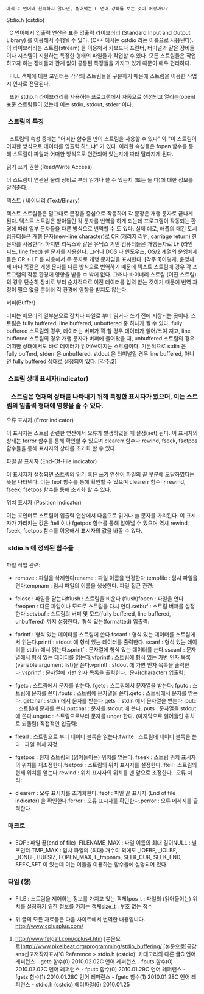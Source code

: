 

```warning
아직 C 언어와 친숙하지 않다면, 씹어먹는 C 언어 강좌를 보는 것이 어떻까요?
```


Stdio.h (cstdio)

  C 언어에서 입출력 연산은 표준 입출력 라이브러리 (Standard Input and Output Library) 를 이용해서 수행될 수 있다. (C++ 에서는 cstdio 라는 이름으로 사용된다). 이 라이브러리는 스트림(stream) 을 이용해서 키보드나 프린터, 터미널과 같은 장비들이나 시스템이 지원하는 특정한 형태의 파일들과 작업할 수 있다. 모든 스트림들은 작업하고자 하는 장비들과 관계 없이 공통된 특징들을 가지고 있기 때문이 매우 편리하다. 


  FILE 객체에 대한 포인터는 각각의 스트림들을 구분하기 때문에 스트림을 이용한 작업시 인자로 전달된다. 


  또한 stdio.h 라이브러리를 사용하는 프로그램에서 자동으로 생성되고 열리는(open) 표준 스트림들이 있는데 이는 stdin, stdout, stderr 이다.

###  스트림의 특징
### 

  스트림의 속성 중에는 "어떠한 함수들 만이 스트림을 사용할 수 있다" 와 "이 스트림이 어떠한 방식으로 데이터를 입출력 하느냐" 가 있다. 이러한 속성들은 fopen 함수를 통해 스트림이 파일과 어떠한 방식으로 연관되어 있는지에 따라 달라지게 된다. 

읽기 쓰기 권한 (Read/Write Access)

이 스트림이 연관된 물리 장비로 부터 읽거나 쓸 수 있는지 (또는 둘 다)에 대한 정보를 알려준다. 

텍스트 / 바이너리 (Text/Binary)


텍스트 스트림들은 말그대로 문장을 중심으로 작동하며 각 문장은 개행 문자로 끝나게 된다. 텍스트 스트림은 받아들인 각 문자를 번역을 하게 되는데 프로그램이 작동되는 환경에 따라 일부 문자들을 다른 방식으로 번역할 수 도 있다. 실제 예로, 애플의 매킨 토시 컴퓨터들은 개행 문자(new-line character)로 CR (캐리지 리턴, carriage return) 한 문자를 사용한다. 하지만 리눅스와 같은 유닉스 기반 컴퓨터들은 개행문자로 LF (라인 피드, line feed) 한 문자를 사용한다. 그러나 DOS 나 윈도우즈, OS/2 계열의 운영체제들은 CR + LF 를 사용해서 두 문자로 개행 문자임을 표시한다. [각주:1]이렇게, 운영체제 마다 똑같은 개행 문자를 다른 방식으로 번역하기 때문에 텍스트 스트림에 경우 각 프로그램의 작동 환경에 영향을 받을 수 밖에 없다. 그러나 바이너리 스트림 (이진 스트림) 의 경우 단순히 장비로 부터 순차적으로 이진 데이터를 입력 받는 것이기 때문에 번역 과정이 필요 없을 뿐더러 각 환경에 영향을 받지도 않는다. 

버퍼(Buffer)


버퍼는 메모리의 일부분으로 장치나 파일로 부터 읽거나 쓰기 전에 저장되는 곳이다. 스트림은 fully buffered, line buffered, unbuffered 중 하나가 될 수 있다. fully buffered 스트림의 경우, 데이터는 버퍼가 꽉 찰 경우 데이터가 읽어/쓰여 지고, line buffered 스트림의 경우 개행 문자가 버퍼에 들어왔을 때, unbuffered 스트림의 경우 어떠한 상태에서도 바로 데이터가 읽어/쓰여지는 스트림이다. 기본적으로 stdin 은 fully bufferd, stderr 은 unbuffered, stdout 은 터미널일 경우 line buffered, 아니면 fully buffered 상태로 설정되어 있다. [각주:2]
###  스트림 상태 표시자(indicator)
###    스트림은 현재의 상태를 나타내기 위해 특정한 표시자가 있으며, 이는 스트림의 입출력 형태에 영향을 줄 수 있다.


오류 표시자 (Error indicator)

이 표시자는 스트림 관련한 연산에서 오류가 발생하였을 때 설정(set) 된다. 이 표시자의 상태는 ferror 함수를 통해 확인할 수 있으며 clearerr 함수나 rewind, fseek, fsetpos 함수들을 통해 표시자의 상태를 초기화 할 수 있다. 

파일 끝 표시자 (End-Of-File indicator)

이 표시자가 설정되면 스트림의 읽기 혹은 쓰기 연산이 파일의 끝 부분에 도달하였다는 뜻을 나타낸다. 이는 feof 함수를 통해 확인할 수 있으며 clearerr 함수나 rewind, fseek, fsetpos 함수를 통해 초기화 할 수 있다. 

위치 표시자 (Position Indicator)

이는 포인터로 스트림이 입출력 연산에서 다음으로 읽거나 쓸 문자를 가리킨다. 이 표시자가 가리키는 값은 ftell 이나 fgetpos 함수를 통해 알아낼 수 있으며 역시 rewind, fseek, fsetpos 함수를 이용해서 표시자의 값을 바꿀 수 있다. 


###  stdio.h 에 정의된 함수들
### 
파일 작업 관련:

* remove : 파일을 삭제한다rename : 파일 이름을 변경한다.tempfile : 임시 파일을 연다tempnam : 임시 파일의 이름을 생성한다.
파일 접근 관련:

* fclose : 파일을 닫는다fflush : 스트림을 비운다 (flush)fopen : 파일을 연다freopen : 다른 파일이나 모드로 스트림을 다시 연다.setbuf : 스트림 버퍼를 설정한다.setvbuf : 스트림의 버퍼 및 모드(fully buffered, line buffered, unbuffered) 까지 설정한다. 
형식 있는(formatted) 입출력:

* fprintf : 형식 있는 데이터를 스트림에 쓴다.fscanf : 형식 있는 데이터를 스트림에서 읽는다.printf : stdout 에 형식 있는 데이터를 출력한다. scanf : 형식 있는 데이터를 stdin 에서 읽는다.sprintf : 문자열에 형식 있는 데이터를 쓴다.sscanf : 문자열에서 형식 있는 데이터를 읽는다.vfprintf : 스트림에 형식 있는 가변 인자 목록(variable argument list)을 쓴다.vprintf : stdout 에 가변 인자 목록을 출력한다.vsprintf : 문자열에 가변 인자 목록을 출력한다. 
문자(character) 입출력:

* fgetc : 스트림에서 문자를 받는다. 
fgets : 스트림에서 문자열을 받는다. 
fputc : 스트림에 문자를 쓴다.fputs : 스트림에 문자열을 쓴다.getc : 스트림에서 문자를 받는다. 
getchar : stdin 에서 문자를 받는다.gets :  stdin 에서 문자열을 받는다.
putc : 스트림에 문자를 쓴다.putchar : 문자를 stdout 에 쓴다. 
puts : 문자열을 stdout 에 쓴다.ungetc : 스트림으로부터 문자를 unget 한다. (마지막으로 읽어들인 위치로 되돌림)
직접적인 입출력:

* fread : 스트림으로 부터 데이터 블록을 읽는다.fwrite : 스트림에 데이터 블록을 쓴다. 
파일 위치 지정:

* fgetpos : 현재 스트림의 (읽어들이는) 위치를 얻는다. fseek : 스트림 위치 표시자의 위치를 재조정한다.fsetpos : 스트림의 위치 표시자를 설정한다. ftell : 스트림의 현재 위치를 얻는다.rewind : 위치 표시자의 위치를 맨 앞으로 조정한다. 
오류 처리:

* clearerr : 오류 표시자를 초기화한다. 
feof : 파일 끝 표시자 (End of file indicator) 을 확인한다.ferror : 오류 표시자를 확인한다.perror : 오류 메세지를 출력한다.
###  매크로
### 

* EOF : 파일 끝(end of file)  
FILENAME_MAX : 파일 이름의 최대 길이NULL : 널 포인터 
TMP_MAX : 임시 파일의 (최대) 개수이 외에도 _IOFBF, _IOLBF, _IONBF, BUFSIZ, FOPEN_MAX, L_tmpnam, SEEK_CUR, SEEK_END, SEEK_SET 이 있는데 이는 이들을 이용하는 함수들에 설명되어 있다. 


###  타입 (형)
### 
* FILE : 스트림을 제어하는 정보를 가지고 있는 객체fpos_t : 파일의 (읽어들이는) 위치를 설정하기 위한 정보를 가지는 객체size_t : 부호 없는 정수

* 위 글의 모든 자료들은 다음 사이트에서 번역한 내용입니다. http://www.cplusplus.com/
1. http://www.felgall.com/cplus4.htm [본문으로]http://www.pixelbeat.org/programming/stdio_buffering/ [본문으로]공감sns신고저작자표시'C Reference > stdio.h (cstdio)' 카테고리의 다른 글C 언어 레퍼런스 - getc 함수(0)
2010.02.02C 언어 레퍼런스 - fputs 함수(0)
2010.02.02C 언어 레퍼런스 -  fputc 함수(0)
2010.01.29C 언어 레퍼런스 - fgets 함수(1)
2010.01.28C 언어 레퍼런스 - fgetc 함수(1)
2010.01.28C 언어 레퍼런스 - stdio.h (cstdio) 헤더파일(6)
2010.01.25


